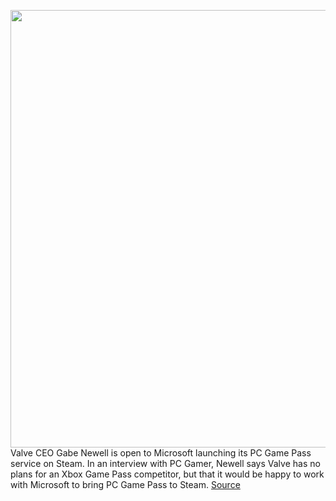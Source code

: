 <img src='https://cdn.vox-cdn.com/thumbor/EBG8jC2y-lWLn4UzrDAPa1inNgI=/0x0:2040x1360/1200x800/filters:focal(857x517:1183x843)/cdn.vox-cdn.com/uploads/chorus_image/image/70554059/acastro_180509_1777_steam_0002.0.jpg' width='700px' /><br/>
Valve CEO Gabe Newell is open to Microsoft launching its PC Game Pass service on Steam. In an interview with PC Gamer, Newell says Valve has no plans for an Xbox Game Pass competitor, but that it would be happy to work with Microsoft to bring PC Game Pass to Steam.
<a href='https://www.theverge.com/2022/2/26/22952086/valve-microsoft-pc-game-pass-steam-comments'> Source <a/>